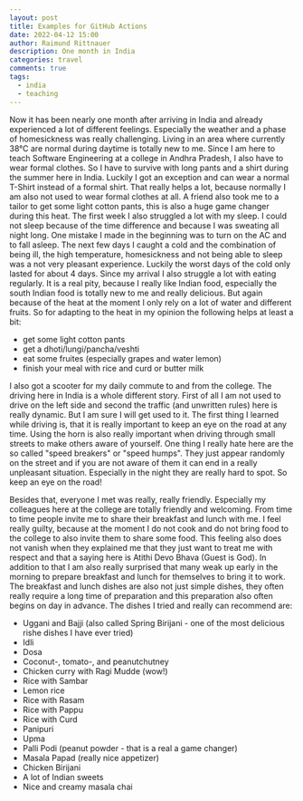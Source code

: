 ```yaml
---
layout: post
title: Examples for GitHub Actions
date: 2022-04-12 15:00
author: Raimund Rittnauer
description: One month in India
categories: travel
comments: true
tags:
  - india
  - teaching
---
```


Now it has been nearly one month after arriving in India and already experienced a lot of different feelings. Especially the weather and a phase of homesickness was really
challenging. Living in an area where currently 38°C are normal during daytime is totally new to me. Since I am here to teach Software Engineering at a college in Andhra
Pradesh, I also have to wear formal clothes. So I have to survive with long pants and a shirt during the summer here in India. Luckily I got an exception and can wear a normal
T-Shirt instead of a formal shirt. That really helps a lot, because normally I am also not used to wear formal clothes at all. A friend also took me to a tailor to get some
light cotton pants, this is also a huge game changer during this heat. The first week I also struggled a lot with my sleep. I could not sleep because of the time difference
and because I was sweating all night long. One mistake I made in the beginning was to turn on the AC and to fall asleep. The next few days I caught a cold and the combination
of being ill, the high temperature, homesickness and not being able to sleep was a not very pleasant experience. Luckily the worst days of the cold only lasted for about 4
days. Since my arrival I also struggle a lot with eating regularly. It is a real pity, because I really like Indian food, especially the south Indian food is totally new to me
and really delicious. But again because of the heat at the moment I only rely on a lot of water and different fruits. So for adapting to the heat in my opinion the following
helps at least a bit:

- get some light cotton pants
- get a dhoti/lungi/pancha/veshti
- eat some fruites (especially grapes and water lemon)
- finish your meal with rice and curd or butter milk

I also got a scooter for my daily commute to and from the college. The driving here in India is a whole different story. First of all I am not used to drive on the left side
and second the traffic (and unwritten rules) here is really dynamic. But I am sure I will get used to it. The first thing I learned while driving is, that it is really
important to keep an eye on the road at any time. Using the horn is also really important when driving through small streets to make others aware of yourself. One thing I
really hate here are the so called "speed breakers" or "speed humps". They just appear randomly on the street and if you are not aware of them it can end in a really
unpleasant situation. Especially in the night they are really hard to spot. So keep an eye on the road!

Besides that, everyone I met was really, really friendly. Especially my colleagues here at the college are totally friendly and welcoming. From time to time people invite me
to share their breakfast and lunch with me. I feel really guilty, because at the moment I do not cook and do not bring food to the college to also invite them to share some
food. This feeling also does not vanish when they explained me that they just want to treat me with respect and that a saying here is Atithi Devo Bhava (Guest is God). In
addition to that I am also really surprised that many weak up early in the morning to prepare breakfast and lunch for themselves to bring it to work. The breakfast and lunch
dishes are also not just simple dishes, they often really require a long time of preparation and this preparation also often begins on day in advance. The dishes I tried and
really can recommend are:

- Uggani and Bajji (also called Spring Birijani - one of the most delicious rishe dishes I have ever tried)
- Idli
- Dosa
- Coconut-, tomato-, and peanutchutney
- Chicken curry with Ragi Mudde (wow!)
- Rice with Sambar
- Lemon rice
- Rice with Rasam
- Rice with Pappu
- Rice with Curd
- Panipuri
- Upma
- Palli Podi (peanut powder - that is a real a game changer)
- Masala Papad (really nice appetizer)
- Chicken Birijani
- A lot of Indian sweets
- Nice and creamy masala chai